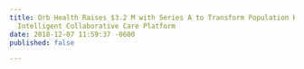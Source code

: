 ```yaml
---
title: Orb Health Raises $3.2 M with Series A to Transform Population Health Through
  Intelligent Collaborative Care Platform
date: 2018-12-07 11:59:37 -0600
published: false

---
```

